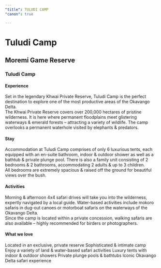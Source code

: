 ```yaml
---
"title": TULUDI CAMP
"canon": true

---
```


# Tuludi Camp
## Moremi Game Reserve
### Tuludi Camp

#### Experience
Set in the legendary Khwai Private Reserve, Tuludi Camp is the perfect destination to explore one of the most productive areas of the Okavango Delta.  
The Khwai Private Reserve covers over 200,000 hectares of pristine wilderness.  It is here where permanent floodplains meet glistering waterways &amp; emerald forests – attracting a variety of wildlife.
The camp overlooks a permanent waterhole visited by elephants &amp; predators.

#### Stay
Accommodation at Tuludi Camp comprises of only 6 luxurious tents, each equipped with an en-suite bathroom, indoor &amp; outdoor shower as well as a bathtub &amp; private plunge pool.
There is also a family unit consisting of 2 bedrooms &amp; 2 bathrooms, accommodating 2 adults &amp; up to 3 children.  
All bedrooms are extremely spacious &amp; raised off the ground for beautiful views over the bush.

#### Activities
Morning &amp; afternoon 4x4 safari drives will take you into the wilderness, expertly navigated by a local guide.  Water-based activities include mokoro safaris in dug-out canoes or motorboat safaris on the waterways of the Okavango Delta.  
Since the camp is located within a private concession, walking safaris are also available – highly recommended for birders or photographers.


#### What we love
Located in an exclusive, private reserve
Sophisticated &amp; intimate camp
Enjoy a variety of land &amp; water-based safari activities
Luxury tents with indoor &amp; outdoor showers
Private plunge pools &amp; bathtubs
Iconic Okavango Delta safari experience